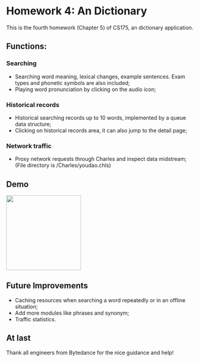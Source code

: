 # Homework 4: An Dictionary
This is the fourth homework (Chapter 5) of CS175, an dictionary application.

## Functions:
### Searching
* Searching word meaning, lexical changes, example sentences. Exam types and phonetic symbols are also included;
* Playing word pronunciation by clicking on the audio icon;

### Historical records
* Historical searching records up to 10 words, implemented by a queue data structure;
* Clicking on historical records area, it can also jump to the detail page;

### Network traffic
* Proxy network requests through Charles and inspect data midstream; (File directory is /Charles/youdao.chls)


## Demo
<p float="left">
  <img src="https://github.com/Jessie-jx/homework-LvJiaxi/blob/main/HW4_Translator/demo/demo_v1.gif" width="200"/>
</p>

## Future Improvements
* Caching resources when searching a word repeatedly or in an offline situation;
* Add more modules like phrases and synonym;
* Traffic statistics.

## At last
Thank all engineers from Bytedance for the nice guidance and help!
